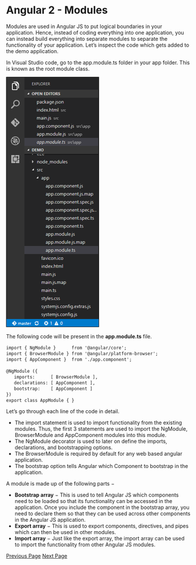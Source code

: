 # Angular 2 - Modules
Modules are used in Angular JS to put logical boundaries in your application. Hence, instead of coding everything into one application, you can instead build everything into separate modules to separate the functionality of your application. Let’s inspect the code which gets added to the demo application.

In Visual Studio code, go to the app.module.ts folder in your app folder. This is known as the root module class.

![Root Module Class](../angular2/images/root_module_class.jpg)

The following code will be present in the **app.module.ts** file.

```
import { NgModule }      from '@angular/core'; 
import { BrowserModule } from '@angular/platform-browser';  
import { AppComponent }  from './app.component';  

@NgModule ({ 
   imports:      [ BrowserModule ], 
   declarations: [ AppComponent ], 
   bootstrap:    [ AppComponent ] 
}) 
export class AppModule { }
```
Let’s go through each line of the code in detail.

   * The import statement is used to import functionality from the existing modules. Thus, the first 3 statements are used to import the NgModule, BrowserModule and AppComponent modules into this module.
   * The NgModule decorator is used to later on define the imports, declarations, and bootstrapping options.
   * The BrowserModule is required by default for any web based angular application.
   * The bootstrap option tells Angular which Component to bootstrap in the application.

A module is made up of the following parts −

   * **Bootstrap array** − This is used to tell Angular JS which components need to be loaded so that its functionality can be accessed in the application. Once you include the component in the bootstrap array, you need to declare them so that they can be used across other components in the Angular JS application.
   * **Export array** − This is used to export components, directives, and pipes which can then be used in other modules.
   * **Import array** − Just like the export array, the import array can be used to import the functionality from other Angular JS modules.


[Previous Page](../angular2/angular2_hello_world.md) [Next Page](../angular2/angular2_architecture.md) 
